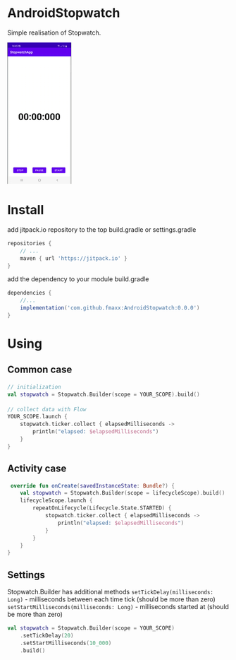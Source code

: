 # AndroidStopwatch

Simple realisation of Stopwatch.

![demo](/images/screencast.gif)

# Install

add jitpack.io repository to the top build.gradle or settings.gradle
```groovy
repositories {
    // ...
    maven { url 'https://jitpack.io' }
}
```

add the dependency to your module build.gradle
```groovy
dependencies {
    //...
    implementation('com.github.fmaxx:AndroidStopwatch:0.0.0')
}
```

# Using

## Common case

```kotlin
// initialization
val stopwatch = Stopwatch.Builder(scope = YOUR_SCOPE).build()

// collect data with Flow
YOUR_SCOPE.launch {
    stopwatch.ticker.collect { elapsedMilliseconds ->
        println("elapsed: $elapsedMilliseconds")
    }
}
```

## Activity case

```kotlin
 override fun onCreate(savedInstanceState: Bundle?) {
    val stopwatch = Stopwatch.Builder(scope = lifecycleScope).build()
    lifecycleScope.launch {
        repeatOnLifecycle(Lifecycle.State.STARTED) {
            stopwatch.ticker.collect { elapsedMilliseconds ->
                println("elapsed: $elapsedMilliseconds")
            }
        }
    }
}
```

## Settings

Stopwatch.Builder has additional methods
`setTickDelay(milliseconds: Long)` - milliseconds between each time tick (should be more than zero)
`setStartMilliseconds(milliseconds: Long)` - milliseconds started at (should be more than zero)

```kotlin
val stopwatch = Stopwatch.Builder(scope = YOUR_SCOPE)
    .setTickDelay(20)
    .setStartMilliseconds(10_000)
    .build()
```




